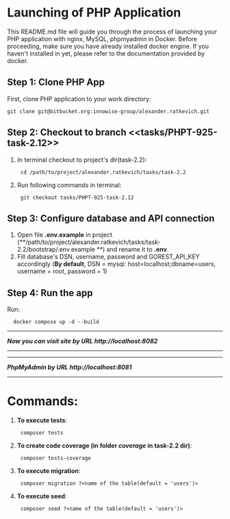# Launching of PHP Application

This README.md file will guide you through the process of launching your PHP
application with nginx, MySQL, phpmyadmin in Docker. Before proceeding,
make sure you have already installed docker engine. If you haven't installed in yet,
please refer to the documentation provided by docker.

## Step 1: Clone PHP App

First, clone PHP application to your work directory:

    git clone git@bitbucket.org:innowise-group/alexander.ratkevich.git

## Step 2: Checkout to branch <<tasks/PHPT-925-task-2.12>>

1. In terminal checkout to project's dir(task-2.2):

        cd /path/to/project/alexander.ratkevich/tasks/task-2.2

2. Run following commands in terminal:

        git checkout tasks/PHPT-925-task-2.12

## Step 3: Configure database and API connection

1. Open file **.env.example** in project (**/path/to/project/alexander.ratkevich/tasks/task-2.2/bootstrap/.env.example
   **) and
   rename it to **.env**.
2. Fill database's DSN, username, password and GOREST_API_KEY accordingly (**By default**, DSN = mysql:
   host=localhost;dbname=users, username = root, password = 1)

## Step 4: Run the app

Run:

      docker compose up -d --build

***
___Now you can visit site by URL http://localhost:8082___
***
***
___PhpMyAdmin by URL http://localhost:8081___
***

# Commands:

1. __To execute tests__:

        composer tests

2. __To create code coverage (in folder ***coverage*** in task-2.2 dir)__:

        composer tests-coverage

3. __To execute migration__:

        composer migration ?<name of the table(default = 'users')>

4. __To execute seed__:

        composer seed ?<name of the table(default = 'users')>
        